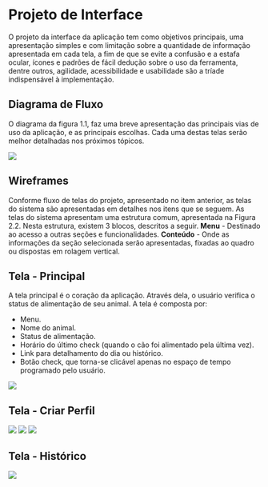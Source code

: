 
# Projeto de Interface

O projeto da interface da aplicação tem como objetivos principais, uma apresentação simples e com limitação sobre a quantidade de informação apresentada em cada tela, a fim de que se evite a confusão e a estafa ocular, ícones e padrões de fácil dedução sobre o uso da ferramenta, dentre outros, agilidade, acessibilidade e usabilidade são a tríade indispensável à implementação.

## Diagrama de Fluxo

O diagrama da figura 1.1, faz uma breve apresentação das principais vias de uso da aplicação, e as principais escolhas. Cada uma destas telas serão melhor detalhadas nos próximos tópicos.

<img src="img/Diagrama de Fluxo.jpg">

## Wireframes

Conforme fluxo de telas do projeto, apresentado no item anterior, as telas do sistema são apresentadas em detalhes nos itens que se seguem. As telas do sistema apresentam uma estrutura comum, apresentada na Figura 2.2. Nesta estrutura, existem 3 blocos, descritos a seguir.
**Menu** - Destinado ao acesso a outras seções e funcionalidades.
**Conteúdo** - Onde as informações da seção selecionada serão apresentadas, fixadas ao quadro ou dispostas em rolagem vertical.

## Tela - Principal
A tela principal é o coração da aplicação. Através dela, o usuário verifica o status de alimentação de seu animal.
A tela é composta por:
* Menu.
* Nome do animal.
* Status de alimentação.
* Horário do último check (quando o cão foi alimentado pela última vez).
* Link para detalhamento do dia ou histórico.
* Botão check, que torna-se clicável apenas no espaço de tempo programado pelo usuário.

<img src="img/Tela - 1.22.jpg">

## Tela - Criar Perfil

<img src="img/Tela - 1.3.jpg">
<img src="img/Tela - 1.4.jpg">
<img src="img/Tela - 1.5.jpg">

## Tela - Histórico

<img src="img/Tela - 1.6.jpg">

